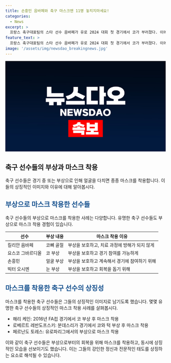 ```yaml
---
title: 손흥민 음바페와 축구 마스크맨 11명 놓치지마세요!
categories:
  - News
excerpt: >
  프랑스 축구대표팀의 스타 선수 음바페가 유로 2024 대회 첫 경기에서 코가 부러졌다. 이에 경기 후 소셜 미디어에 어떤 유형의 마스크를 착용해야 할지 묻는 글을 올렸다. 그에 앞서 맨체스터 시티와 크로아티아 수비수 요스코 그바르디올, 토트넘 공격수 손흥민, 나폴리 스트라이커 빅터 오시멘 등의 축구 선수들도 부상 후 마스크를 착용한 경험이 있다. 이들은 부상을 이겨내고 성공적인 복귀를 이룩했다.
feature_text: >
  프랑스 축구대표팀의 스타 선수 음바페가 유로 2024 대회 첫 경기에서 코가 부러졌다. 이에 경기 후 소셜 미디어에 어떤 유형의 마스크를 착용해야 할지 묻는 글을 올렸다. 그에 앞서 맨체스터 시티와 크로아티아 수비수 요스코 그바르디올, 토트넘 공격수 손흥민, 나폴리 스트라이커 빅터 오시멘 등의 축구 선수들도 부상 후 마스크를 착용한 경험이 있다. 이들은 부상을 이겨내고 성공적인 복귀를 이룩했다.
image: '/assets/img/newsdao_breakingnews.jpg'
---
```


<p><img src="/assets/img/newsdao_breakingnews.jpg" alt="koreaapp 속보" /></p>

<h2 data-ke-size="size26">축구 선수들의 부상과 마스크 착용</h2>

<p data-ke-size="size16">축구 선수들은 경기 중 또는 부상으로 인해 얼굴을 다치면 종종 마스크를 착용합니다. 이들의 상징적인 이미지와 이유에 대해 알아봅시다.</p>

<h2><b><span style="color: #1a5490;">부상으로 마스크 착용한 선수들</span></b></h2>

<p data-ke-size="size16">축구 선수들의 부상으로 마스크를 착용한 사례는 다양합니다. 유명한 축구 선수들도 부상으로 마스크 착용 경험이 있습니다.</p>

<table>
    <thead>
        <tr>
            <th>선수</th>
            <th>부상 내용</th>
            <th>마스크 착용 이유</th>
        </tr>
    </thead>
    <tbody>
        <tr>
            <td>킬리안 음바페</td>
            <td>코뼈 골절</td>
            <td>부상을 보호하고, 치료 과정에 방해가 되지 않게</td>
        </tr>
        <tr>
            <td>요스코 그바르디올</td>
            <td>코 부상</td>
            <td>부상을 보호하고 경기 참여를 가능하게</td>
        </tr>
        <tr>
            <td>손흥민</td>
            <td>얼굴 부상</td>
            <td>부상을 보호하고 계속해서 경기에 참여하기 위해</td>
        </tr>
        <tr>
            <td>빅터 오시멘</td>
            <td>눈 부상</td>
            <td>부상을 보호하고 회복을 돕기 위해</td>
        </tr>
    </tbody>
</table>

<h2><b><span style="color: #1a5490;">마스크를 착용한 축구 선수의 상징성</span></b></h2>

<p data-ke-size="size16">마스크를 착용한 축구 선수들은 그들의 상징적인 이미지로 남기도록 했습니다. 몇몇 유명한 축구 선수들의 상징적인 마스크 착용 사례를 살펴봅시다.</p>

<ul>
    <li>해리 케인: 2016년 FA컵 경기에서 코 부상 후 마스크 착용</li>
    <li>로베르트 레반도프스키: 분데스리가 경기에서 코와 턱 부상 후 마스크 착용</li>
    <li>페르난도 토레스: 유로파리그에서의 부상으로 마스크 착용</li>
</ul>

<p data-ke-size="size16">이와 같이 축구 선수들은 부상으로부터의 회복을 위해 마스크를 착용하고, 동시에 상징적인 모습을 선보이기도 했습니다. 이는 그들의 강인한 정신과 전문적인 태도를 상징하는 요소로 해석될 수 있습니다.</p>

